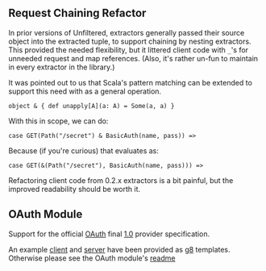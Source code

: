 Request Chaining Refactor
-------------------------

In prior versions of Unfiltered, extractors generally passed their
source object into the extracted tuple, to support chaining by nesting
extractors. This provided the needed flexibility, but it littered
client code with `_`'s for unneeded request and map references. (Also,
it's rather un-fun to maintain in every extractor in the library.)

It was pointed out to us that Scala's pattern matching can be extended
to support this need with as a general operation.

    object & { def unapply[A](a: A) = Some(a, a) }

With this in scope, we can do:

    case GET(Path("/secret") & BasicAuth(name, pass)) =>

Because (if you're curious) that evaluates as:

    case GET(&(Path("/secret"), BasicAuth(name, pass))) =>

Refactoring client code from 0.2.x extractors is a bit painful, but
the improved readability should be worth it.

OAuth Module
------------

Support for the official [OAuth](http://oauth.net/) final [1.0](http://tools.ietf.org/html/rfc5849) provider specification.

An example [client](https://github.com/softprops/unfiltered-oauth-client.g8/#readme)
and [server](https://github.com/softprops/unfiltered-oauth-server.g8/#readme) have been provided as [g8](https://github.com/n8han/giter8/#readme) templates. Otherwise please see the OAuth module's [readme](https://github.com/n8han/Unfiltered/tree/master/oauth/#readme)
